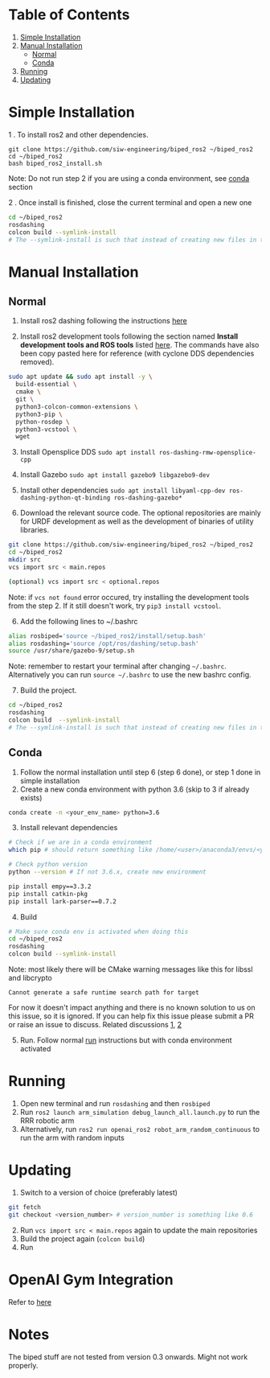 # Table of Contents
1. [Simple Installation](#simple-installation)
2. [Manual Installation](#manual-installation)
    - [Normal](#normal)
    - [Conda](#conda)
3. [Running](#running)
4. [Updating](#updating)

# Simple Installation
1 .  To install ros2 and other dependencies.
```
git clone https://github.com/siw-engineering/biped_ros2 ~/biped_ros2
cd ~/biped_ros2
bash biped_ros2_install.sh
```
Note: Do not run step 2 if you are using a conda environment, see [conda](#conda) section

2 . Once install is finished, close the current terminal and open a new one
```bash
cd ~/biped_ros2
rosdashing
colcon build --symlink-install
# The --symlink-install is such that instead of creating new files in the install folder, it just points to the files in the source folder, i.e. no copied files, easier to iterate changes
```
# Manual Installation
## Normal
1. Install ros2 dashing following the instructions [here](https://index.ros.org//doc/ros2/Installation/Dashing/Linux-Install-Debians/)

2. Install ros2 development tools following the section named **Install development tools and ROS tools** listed [here](https://index.ros.org/doc/ros2/Installation/Dashing/Linux-Development-Setup/). The commands have also been copy pasted here for reference (with cyclone DDS dependencies removed).
```bash
sudo apt update && sudo apt install -y \
  build-essential \
  cmake \
  git \
  python3-colcon-common-extensions \
  python3-pip \
  python-rosdep \
  python3-vcstool \
  wget
```

3. Install Opensplice DDS
`sudo apt install ros-dashing-rmw-opensplice-cpp`

3. Install Gazebo
`sudo apt install gazebo9 libgazebo9-dev`

4. Install other dependencies 
`sudo apt install libyaml-cpp-dev ros-dashing-python-qt-binding ros-dashing-gazebo*`

5. Download the relevant source code. The optional repositories are mainly for URDF development
as well as the development of binaries of utility libraries.
```bash
git clone https://github.com/siw-engineering/biped_ros2 ~/biped_ros2
cd ~/biped_ros2
mkdir src
vcs import src < main.repos

(optional) vcs import src < optional.repos
```
Note: if `vcs not found` error occured, try installing the development tools from the step 2. If it still doesn't work, try `pip3 install vcstool`.

6. Add the following lines to ~/.bashrc
```bash
alias rosbiped='source ~/biped_ros2/install/setup.bash'
alias rosdashing='source /opt/ros/dashing/setup.bash'
source /usr/share/gazebo-9/setup.sh
```
Note: remember to restart your terminal after changing `~/.bashrc`. Alternatively you can run `source ~/.bashrc` to use the new bashrc config.

7. Build the project. 
```bash
cd ~/biped_ros2
rosdashing
colcon build  --symlink-install
# The --symlink-install is such that instead of creating new files in the install folder, it just points to the files in the source folder, i.e. no copied files, easier to iterate changes
```

## Conda
1. Follow the normal installation until step 6 (step 6 done), or step 1 done in simple installation
2. Create a new conda environment with python 3.6 (skip to 3 if already exists)
```bash
conda create -n <your_env_name> python=3.6
```
3. Install relevant dependencies
```bash
# Check if we are in a conda environment
which pip # should return something like /home/<user>/anaconda3/envs/<your_env_name>/bin/pip

# Check python version
python --version # If not 3.6.x, create new environment

pip install empy==3.3.2
pip install catkin-pkg
pip install lark-parser==0.7.2
```

4. Build
```bash
# Make sure conda env is activated when doing this
cd ~/biped_ros2
rosdashing
colcon build --symlink-install
```

Note: most likely there will be CMake warning messages like this for libssl and libcrypto

`Cannot generate a safe runtime search path for target`

For now it doesn't impact anything and there is no known solution to us on this issue, so it is ignored.
If you can help fix this issue please submit a PR or raise an issue to discuss. 
Related discussions [1](https://github.com/pism/pism/issues/356), 
[2](https://github.com/introlab/rtabmap_ros/issues/131)

5. Run. Follow normal [run](#running) instructions but with conda environment activated

# Running
1. Open new terminal and run `rosdashing` and then `rosbiped`
2. Run `ros2 launch arm_simulation debug_launch_all.launch.py` to run the RRR robotic arm
3. Alternatively, run `ros2 run openai_ros2 robot_arm_random_continuous` to run the arm with random inputs


# Updating
1. Switch to a version of choice (preferably latest) 

```bash
git fetch
git checkout <version_number> # version_number is something like 0.6
```

2. Run `vcs import src < main.repos` again to update the main repositories
3. Build the project again (`colcon build`)
4. Run

# OpenAI Gym Integration
Refer to [here](https://github.com/siw-engineering/openai_ros2)

# Notes
The biped stuff are not tested from version 0.3 onwards. Might not work properly. 
